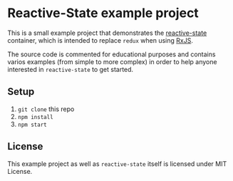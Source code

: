 Reactive-State example project
====

This is a small example project that demonstrates the [reactive-state](https://github.com/Dynalon/reactive-state) container, which is intended to replace `redux` when using [RxJS](https://github.com/reactivex/rxjs).

The source code is commented for educational purposes and contains varios examples (from simple to more complex) in order to help anyone interested in `reactive-state` to get started.

Setup
----

1. `git clone` this repo
1. `npm install`
1. `npm start`

License
----
This example project as well as `reactive-state` itself is licensed under MIT License.
